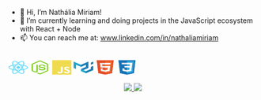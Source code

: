 - 👋 Hi, I’m Nathália Miriam!
- 🌱 I’m currently learning and doing projects in the JavaScript ecosystem with React + Node
- 📫 You can reach me at: www.linkedin.com/in/nathaliamiriam

<div style="display: inline_block"><br>
  <img align="center" alt="React" height="30" width="40" src="https://github.com/devicons/devicon/blob/master/icons/react/react-original.svg">
  <img align="center" alt="NodeJS" height="30" width="40" src="https://github.com/devicons/devicon/blob/master/icons/nodejs/nodejs-original.svg">
  <img align="center" alt="Js" height="30" width="40" src="https://raw.githubusercontent.com/devicons/devicon/master/icons/javascript/javascript-plain.svg">
  <img align="center" alt="MUI" height="30" width="40" src="https://raw.githubusercontent.com/devicons/devicon/master/icons/materialui/materialui-original.svg">
  <img align="center" alt="HTML" height="30" width="40" src="https://raw.githubusercontent.com/devicons/devicon/master/icons/html5/html5-original.svg">
  <img align="center" alt="CSS" height="30" width="40" src="https://raw.githubusercontent.com/devicons/devicon/master/icons/css3/css3-original.svg">
</div>
<br>
<div align="center">
  <a href="https://github.com/NathaliaMiriam">
  <img height="150em" src="https://github-readme-stats.vercel.app/api?username=NathaliaMiriam&show_icons=true&theme=dracula&include_all_commits=true&count_private=true"/>
  <img height="150em" src="https://github-readme-stats.vercel.app/api/top-langs/?username=NathaliaMiriam&layout=compact&langs_count=7&theme=dracula&count_private=true"/>
</div>
